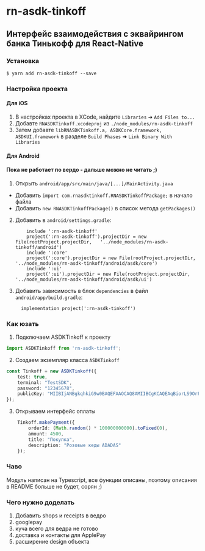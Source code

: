 
# rn-asdk-tinkoff
## Интерфейс взаимодействия с эквайрингом банка Тинькофф для React-Native

### Установка

`$ yarn add rn-asdk-tinkoff --save`

### Настройка проекта

#### Для iOS

1. В настройках проекта в XCode, найдите `Libraries` ➜ `Add Files to...`
2. Добавте `RNASDKTinkoff.xcodeproj` из `./node_modules/rn-asdk-tinkoff` 
3. Затем добавте `libRNASDKTinkoff.a, ASDKCore.framework, ASDKUI.framework` в разделе `Build Phases` ➜ `Link Binary With Libraries`

#### Для Android
#### Пока не работает по вердо - дальше можно не читать ;)

1. Открыть `android/app/src/main/java/[...]/MainActivity.java`
  - Добавить `import com.rnasdktinkoff.RNASDKTinkoffPackage;` в начало файла
  - Добавить `new RNASDKTinkoffPackage()` в список метода `getPackages()`
2. Добавить в `android/settings.gradle`:
  	```
		include ':rn-asdk-tinkoff'
		project(':rn-asdk-tinkoff').projectDir = new File(rootProject.projectDir, 	'../node_modules/rn-asdk-tinkoff/android')
		include ':core'
		project(':core').projectDir = new File(rootProject.projectDir, 	'../node_modules/rn-asdk-tinkoff/android/asdk/core')
		include ':ui'
		project(':ui').projectDir = new File(rootProject.projectDir, '../node_modules/rn-asdk-tinkoff/android/asdk/ui')
  	```
3. Добавить зависимость в блок `dependencies` в файл `android/app/build.gradle`:
  	```
      implementation project(':rn-asdk-tinkoff')
  	```


### Как юзать

1. Подключаем ASDKTinkoff к проекту

```typescript
import ASDKTinkoff from 'rn-asdk-tinkoff';

```
2. Создаем экземпляр класса `ASDKTinkoff`

```typescript
const Tinkoff = new ASDKTinkoff({
	test: true,
	terminal: "TestSDK",
	password: "12345678",
	publicKey: "MIIBIjANBgkqhkiG9w0BAQEFAAOCAQ8AMIIBCgKCAQEAqBiorLS9OrFPezixO5lSsF+HiZPFQWDO7x8gBJp4m86Wwz7ePNE8ZV4sUAZBqphdqSpXkybM4CJwxdj5R5q9+RHsb1dbMjThTXniwPpJdw4WKqG5/cLDrPGJY9NnPifBhA/MthASzoB+60+jCwkFmf8xEE9rZdoJUc2p9FL4wxKQPOuxCqL2iWOxAO8pxJBAxFojioVu422RWaQvoOMuZzhqUEpxA9T62lN8t3jj9QfHXaL4Ht8kRaa2JlaURtPJB5iBM+4pBDnqObNS5NFcXOxloZX4+M8zXaFh70jqWfiCzjyhaFg3rTPE2ClseOdS7DLwfB2kNP3K0GuPuLzsMwIDAQAB",
});

```

3. Открываем интерфейс оплаты

```typescript
	Tinkoff.makePayment({
		orderId: (Math.random() * 100000000000).toFixed(0),
		amount: 4500,
		title: "Покупка",
		description: "Розовые кеды ADADAS"
	});

```

### Чаво

Модуль написан на Typescript, все функции описаны, поэтому описания в README больше не будет, сорян ;)

### Чего нужно доделать

1. Добавить shops и receipts в ведро
2. googlepay
3. куча всего для ведра не готово
2. доставка и контакты для ApplePay
4. расширение design объекта
  